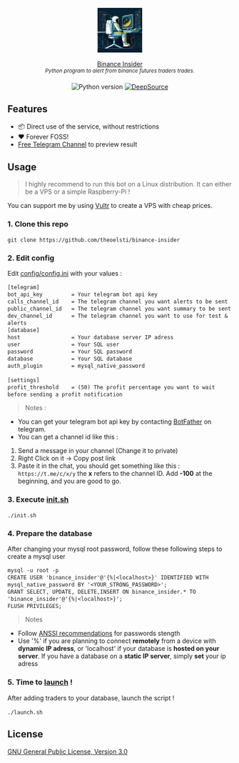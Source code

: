 <p align="center">
<img src="https://github.com/theoelsti/binance-insider/blob/master/assets/binance-insider_logo.jpg" width="100" height="100">
</p>
<p align="center">
    <a href="https://github.com/theoelsti/binance-insider">Binance Insider</a>
    <br/>
    <sup><em>Python program to alert from binance futures traders trades.</em></sup>
</p>

<p align="center">
    <a>
        <img src="https://img.shields.io/badge/Made%20with-Python-1f425f.svg" alt="Python version">
    </a>
    <a href="https://deepsource.io/gh/theoelsti/binance-insider" target="_blank">
        <img src="https://deepsource.io/gh/theoelsti/binance-insider.svg/?label=active+issues" alt="DeepSource">
    </a>
    
</p>

## Features


- 📦 Direct use of the service, without restrictions
- ❤️ Forever FOSS!
- [Free Telegram Channel](https://t.me/+54diQijvA7xmMThk) to preview result


## Usage

> I highly recommend to run this bot on a Linux distribution. 
> It can either be a VPS or a simple Raspberry-Pi !

You can support me by using [Vultr](https://www.vultr.com/?ref=9298244) to create a VPS with cheap prices.
### 1. Clone this repo
```shell
git clone https://github.com/theoelsti/binance-insider
```
### 2. Edit config
Edit [config/config.ini](config/config.ini) with your values : 
```ini=
[telegram]
bot_api_key         = Your telegram bot api key
calls_channel_id    = The telegram channel you want alerts to be sent
public_channel_id   = The telegram channel you want summary to be sent
dev_channel_id      = The telegram channel you want to use for test & alerts
[database]
host                = Your database server IP adress
user                = Your SQL user
password            = Your SQL password
database            = Your SQL database
auth_plugin         = mysql_native_password

[settings]
profit_threshold    = (50) The profit percentage you want to wait before sending a profit notification
```
> Notes : 
- You can get your telegram bot api key by contacting [BotFather](https://t.me/BotFather) on telegram.
- You can get a channel id like this : 
1. Send a message in your channel (Change it to private)
2. Right Click on it -> Copy post link
3. Paste it in the chat, you should get something like this : 
`https://t.me/c/x/y`
the **x** refers to the channel ID. Add **-100** at the beginning, and you are good to go.

### 3. Execute [init.sh](init.sh)
`./init.sh`

### 4. Prepare the database

After changing your mysql root password, follow these following steps to create a mysql user 
```sh=
mysql -u root -p
CREATE USER 'binance_insider'@'{%|<localhost>}' IDENTIFIED WITH mysql_native_password BY '<YOUR_STRONG_PASSWORD>'; 
GRANT SELECT, UPDATE, DELETE,INSERT ON binance_insider.* TO 'binance_insider'@'{%|<localhost>}';
FLUSH PRIVILEGES;
```

> Notes
- Follow [ANSSI recommendations](https://www.ssi.gouv.fr/administration/precautions-elementaires/calculer-la-force-dun-mot-de-passe/) for passwords stength
- Use '%'  if you are planning to connect **remotely** from a device with **dynamic IP adress**, or 'localhost' if your database is **hosted on your server**. If you have a database on a **static IP server**, simply **set** your ip adress

### 5. Time to [launch](launch.sh) !
After adding traders to your database, launch the script ! 

`./launch.sh`

## License

[GNU General Public License, Version 3.0](LICENSE)
